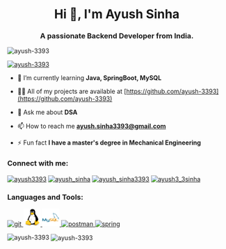 <h1 align="center">Hi 👋, I'm Ayush Sinha</h1>
<h3 align="center">A passionate Backend Developer from India.</h3>

<p align="left"> <img src="https://komarev.com/ghpvc/?username=ayush-3393&label=Profile%20views&color=0e75b6&style=flat" alt="ayush-3393" /> </p>

<p align="left"> <a href="https://github.com/ryo-ma/github-profile-trophy"><img src="https://github-profile-trophy.vercel.app/?username=ayush-3393" alt="ayush-3393" /></a> </p>

- 🌱 I’m currently learning **Java, SpringBoot, MySQL**

- 👨‍💻 All of my projects are available at [https://github.com/ayush-3393](https://github.com/ayush-3393)

- 💬 Ask me about **DSA**

- 📫 How to reach me **ayush.sinha3393@gmail.com**

- ⚡ Fun fact **I have a master's degree in Mechanical Engineering**

<h3 align="left">Connect with me:</h3>
<p align="left">
<a href="https://linkedin.com/in/ayush3393" target="blank"><img align="center" src="https://raw.githubusercontent.com/rahuldkjain/github-profile-readme-generator/master/src/images/icons/Social/linked-in-alt.svg" alt="ayush3393" height="30" width="40" /></a>
<a href="https://instagram.com/ayush_sinha" target="blank"><img align="center" src="https://raw.githubusercontent.com/rahuldkjain/github-profile-readme-generator/master/src/images/icons/Social/instagram.svg" alt="ayush_sinha" height="30" width="40" /></a>
<a href="https://www.hackerrank.com/ayush_sinha3393" target="blank"><img align="center" src="https://raw.githubusercontent.com/rahuldkjain/github-profile-readme-generator/master/src/images/icons/Social/hackerrank.svg" alt="ayush_sinha3393" height="30" width="40" /></a>
<a href="https://www.leetcode.com/ayush3_3sinha" target="blank"><img align="center" src="https://raw.githubusercontent.com/rahuldkjain/github-profile-readme-generator/master/src/images/icons/Social/leet-code.svg" alt="ayush3_3sinha" height="30" width="40" /></a>
</p>

<h3 align="left">Languages and Tools:</h3>
<p align="left"> <a href="https://git-scm.com/" target="_blank" rel="noreferrer"> <img src="https://www.vectorlogo.zone/logos/git-scm/git-scm-icon.svg" alt="git" width="40" height="40"/> </a> <a href="https://www.linux.org/" target="_blank" rel="noreferrer"> <img src="https://raw.githubusercontent.com/devicons/devicon/master/icons/linux/linux-original.svg" alt="linux" width="40" height="40"/> </a> <a href="https://www.mysql.com/" target="_blank" rel="noreferrer"> <img src="https://raw.githubusercontent.com/devicons/devicon/master/icons/mysql/mysql-original-wordmark.svg" alt="mysql" width="40" height="40"/> </a> <a href="https://postman.com" target="_blank" rel="noreferrer"> <img src="https://www.vectorlogo.zone/logos/getpostman/getpostman-icon.svg" alt="postman" width="40" height="40"/> </a> <a href="https://spring.io/" target="_blank" rel="noreferrer"> <img src="https://www.vectorlogo.zone/logos/springio/springio-icon.svg" alt="spring" width="40" height="40"/> </a> </p>

<p><img align="left" src="https://github-readme-stats.vercel.app/api/top-langs?username=ayush-3393&show_icons=true&locale=en&layout=compact" alt="ayush-3393" /></p>

<p>&nbsp;<img align="center" src="https://github-readme-stats.vercel.app/api?username=ayush-3393&show_icons=true&locale=en" alt="ayush-3393" /></p>
